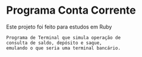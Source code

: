 # Programa Conta Corrente

Este projeto foi feito para estudos em Ruby

```
Programa de Terminal que simula operação de
consulta de saldo, depósito e saque, 
emulando o que seria uma terminal bancário.
```
